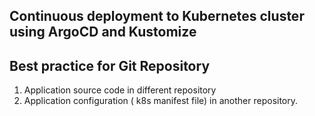 ## Continuous deployment to Kubernetes cluster using ArgoCD and Kustomize 

## Best practice for Git Repository 
1. Application source code in different repository
2. Application configuration ( k8s manifest file) in another repository.
